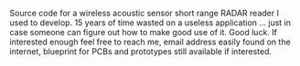 Source code for a wireless acoustic sensor short range RADAR reader I used to develop. 15 years of time wasted
on a useless application ... just in case someone can figure out how to make good use of it. Good luck.
If interested enough feel free to reach me, email address easily found on the internet, blueprint for PCBs and prototypes still available if interested.
